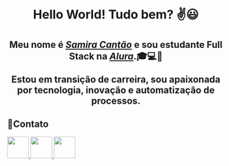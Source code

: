 <div>
  <h1 align="center">Hello World! Tudo bem? ✌️😃️</h1>
  <h2 align="center">Meu nome é <a href="https://www.linkedin.com/in/samiracantao/"><i>Samira Cantão</i></a> e sou estudante Full Stack na <a href="https://www.alura.com.br//"><i>Alura</i></a>.🎓💻🎯
  <p align="center"> Estou em transição de carreira, sou  apaixonada por tecnologia, inovação e automatização de processos.</h2>
</div>

##  📱Contato
[ <img src = "https://img.icons8.com/glyph-neue/344/github.png" width="50" height="50"> ](https://github.com/SamiCantao)
[ <img src = "https://img.icons8.com/color/344/linkedin-circled--v1.png" width="50" height="50"> ](https://www.linkedin.com/in/samiracantão/)
[ <img src = "https://img.icons8.com/color/344/whatsapp--v1.png" width="50" height="50"> ](https://api.whatsapp.com/enviar?telefone=5591980628052)

 
